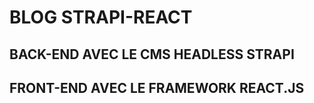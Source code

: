 # BLOG STRAPI-REACT

## BACK-END AVEC LE CMS HEADLESS STRAPI
## FRONT-END AVEC LE FRAMEWORK REACT.JS

